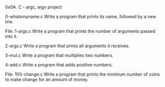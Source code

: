 0x0A. C - argc, argv project

0-whatsmyname.c
Write a program that prints its name, followed by a new line.

File: 1-args.c
Write a program that prints the number of arguments passed into it.

2-args.c
Write a program that prints all arguments it receives.

3-mul.c
Write a program that multiplies two numbers.

4-add.c
Write a program that adds positive numbers.

File: 100-change.c
Write a program that prints the minimum number of coins to make change for an amount of money.
